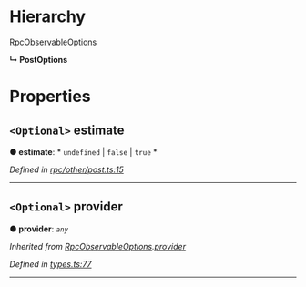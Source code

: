 

# Hierarchy

 [RpcObservableOptions](_types_.rpcobservableoptions.md)

**↳ PostOptions**

# Properties

<a id="estimate"></a>

## `<Optional>` estimate

**● estimate**: * `undefined` &#124; `false` &#124; `true`
*

*Defined in [rpc/other/post.ts:15](https://github.com/paritytech/js-libs/blob/3e6d8ee/packages/light.js/src/rpc/other/post.ts#L15)*

___
<a id="provider"></a>

## `<Optional>` provider

**● provider**: *`any`*

*Inherited from [RpcObservableOptions](_types_.rpcobservableoptions.md).[provider](_types_.rpcobservableoptions.md#provider)*

*Defined in [types.ts:77](https://github.com/paritytech/js-libs/blob/3e6d8ee/packages/light.js/src/types.ts#L77)*

___


